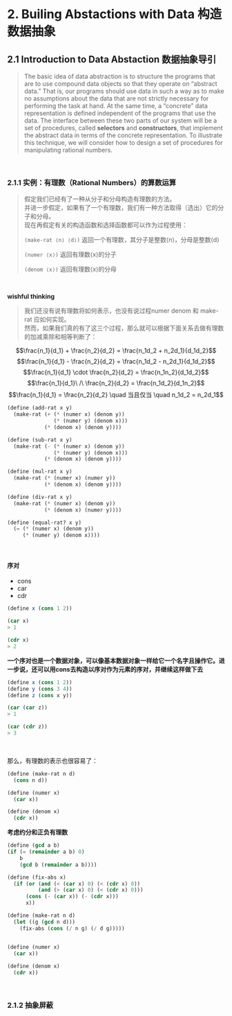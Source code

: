 # 2. Builing Abstactions with Data 构造数据抽象

## 2.1 Introduction to Data Abstaction 数据抽象导引
> The basic idea of data abstraction is to structure the programs that are to use compound data objects so that they operate on “abstract data.” That is, our programs should use data in such a way as to make no assumptions about the data that are not strictly necessary for performing the task at hand. At the same time, a “concrete” data representation is defined independent of the programs that use the data. The interface between these two parts of our system will be a set of procedures, called **selectors** and **constructors**, that implement the abstract data in terms of the concrete representation. To illustrate this technique, we will consider how to design a set of procedures for manipulating rational numbers.

<br>

### 2.1.1 实例：有理数（Rational Numbers）的算数运算
> 假定我们已经有了一种从分子和分母构造有理数的方法。  
> 并进一步假定，如果有了一个有理数，我们有一种方法取得（选出）它的分子和分母。  
> 现在再假定有关的构造函数和选择函数都可以作为过程使用：
> 
> ```(make-rat ⟨n⟩ ⟨d⟩)``` 返回一个有理数，其分子是整数⟨n⟩，分母是整数⟨d⟩
> 
> ```(numer ⟨x⟩)``` 返回有理数⟨x⟩的分子
> 
> ```(denom ⟨x⟩)``` 返回有理数⟨x⟩的分母
> 

<br>

**wishful thinking**

>我们还没有说有理数将如何表示，也没有说过程numer denom 和 make-rat 应如何实现。  
>然而，如果我们真的有了这三个过程，那么就可以根据下面关系去做有理数的加减乘除和相等判断了：

$$\frac{n_1}{d_1} + \frac{n_2}{d_2} = \frac{n_1d_2 + n_2d_1}{d_1d_2}$$
$$\frac{n_1}{d_1} - \frac{n_2}{d_2} = \frac{n_1d_2 - n_2d_1}{d_1d_2}$$
$$\frac{n_1}{d_1} \cdot \frac{n_2}{d_2} = \frac{n_1n_2}{d_1d_2}$$
$$\frac{n_1}{d_1}\  /\  \frac{n_2}{d_2} = \frac{n_1d_2}{d_1n_2}$$
$$\frac{n_1}{d_1} = \frac{n_2}{d_2} \quad 当且仅当 \quad n_1d_2 = n_2d_1$$

```scheme
(define (add-rat x y)
  (make-rat (+ (* (numer x) (denom y))
               (* (numer y) (denom x)))
            (* (denom x) (denom y))))

(define (sub-rat x y)
  (make-rat (- (* (numer x) (denom y))
               (* (numer y) (denom x)))
            (* (denom x) (denom y))))

(define (mul-rat x y)
  (make-rat (* (numer x) (numer y))
            (* (denom x) (denom y))))

(define (div-rat x y)
  (make-rat (* (numer x) (denom y))
            (* (denom x) (numer y))))

(define (equal-rat? x y)
  (= (* (numer x) (denom y))
     (* (numer y) (denom x))))
```

<br>

#### 序对
- cons
- car
- cdr

```scheme
(define x (cons 1 2))

(car x)
> 1

(cdr x)
> 2
```


**一个序对也是一个数据对象，可以像基本数据对象一样给它一个名字且操作它。进一步说，还可以用cons去构造以序对作为元素的序对，并继续这样做下去**
```scheme
(define x (cons 1 2))
(define y (cons 3 4))
(define z (cons x y))

(car (car z))
> 1

(car (cdr z))
> 3
```

<br>

那么，有理数的表示也很容易了：
```scheme
(define (make-rat n d)
  (cons n d))

(define (numer x)
  (car x))

(define (denom x)
  (cdr x))
```

**考虑约分和正负有理数**
```scheme
(define (gcd a b)
(if (= (remainder a b) 0)
    b
    (gcd b (remainder a b))))

(define (fix-abs x)
  (if (or (and (< (car x) 0) (< (cdr x) 0)) 
          (and (> (car x) 0) (< (cdr x) 0)))
      (cons (- (car x)) (- (cdr x)))
      x))

(define (make-rat n d)
  (let ((g (gcd n d)))
    (fix-abs (cons (/ n g) (/ d g)))))


(define (numer x)
  (car x))
  
(define (denom x)
  (cdr x))
```

<br>

### 2.1.2 抽象屏蔽











